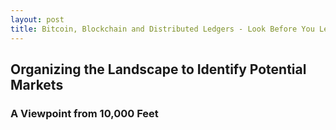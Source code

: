 ```yaml
---
layout: post
title: Bitcoin, Blockchain and Distributed Ledgers - Look Before You Leap
---
```


## Organizing the Landscape to Identify Potential Markets
### A Viewpoint from 10,000 Feet
